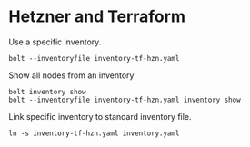 # Hetzner and Terraform

Use a specific inventory.

```
bolt --inventoryfile inventory-tf-hzn.yaml
```

Show all nodes from an inventory

```
bolt inventory show
bolt --inventoryfile inventory-tf-hzn.yaml inventory show
```

Link specific inventory to standard inventory file.

```
ln -s inventory-tf-hzn.yaml inventory.yaml
```
